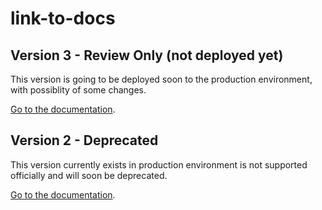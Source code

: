# link-to-docs

## Version 3 - Review Only (not deployed yet)
This version is going to be deployed soon to the production environment, with possiblity of some changes.

[Go to the documentation](http://ec2-54-175-164-201.compute-1.amazonaws.com:4180/v3/consumer-interation-index.html).

## Version 2 - Deprecated
This version currently exists in production environment is not supported officially and will soon be deprecated.

[Go to the documentation](http://ec2-54-175-164-201.compute-1.amazonaws.com:4180/consumer-interation-index.html).

